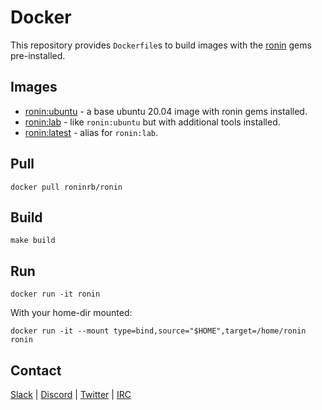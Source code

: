 # Docker

This repository provides `Dockerfile`s to build images with the [ronin] gems
pre-installed.

## Images

* [ronin:ubuntu] - a base ubuntu 20.04 image with ronin gems installed.
* [ronin:lab] - like `ronin:ubuntu` but with additional tools installed.
* [ronin:latest][ronin:lab] - alias for `ronin:lab`.

## Pull

```shell
docker pull roninrb/ronin
```

## Build

```shell
make build
```

## Run

```shell
docker run -it ronin
```

With your home-dir mounted:

```shell
docker run -it --mount type=bind,source="$HOME",target=/home/ronin ronin
```

## Contact

[Slack](https://ronin-rb.slack.com) |
[Discord](https://discord.gg/6WAb3PsVX9) |
[Twitter](https://twitter.com/ronin_rb) |
[IRC](https://ronin-rb.dev/irc/)

[ronin]: https://ronin-rb.dev/

[ronin:ubuntu]: https://github.com/ronin-rb/docker/blob/main/ronin/Dockerfile.ubuntu
[ronin:lab]: https://github.com/ronin-rb/docker/blob/main/ronin/Dockerfile.lab
